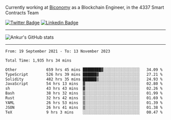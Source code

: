 Currently working at [Biconomy](https://biconomy.io/) as a Blockchain Engineer, in the 4337 Smart Contracts Team

 [![Twitter Badge](https://img.shields.io/badge/-@ankurdubey521-1ca0f1?style=flat-square&labelColor=1ca0f1&logo=twitter&logoColor=white&link=https://twitter.com/ankurdubey521)](https://twitter.com/ankurdubey521) [![Linkedin Badge](https://img.shields.io/badge/-ankurdubey521-blue?style=flat-square&logo=Linkedin&logoColor=white&link=https://www.linkedin.com/in/ankurdubey521/)](https://www.linkedin.com/in/ankurdubey521/)

<hr/>

![Ankur's GitHub stats](https://github-readme-stats.vercel.app/api?username=ankurdubey521&count_private=true&theme=radical)

<hr/>

<!--START_SECTION:waka-->

```txt
From: 19 September 2021 - To: 13 November 2023

Total Time: 1,935 hrs 34 mins

Other             659 hrs 45 mins ████████▓░░░░░░░░░░░░░░░░   34.09 %
TypeScript        526 hrs 39 mins ██████▓░░░░░░░░░░░░░░░░░░   27.21 %
Solidity          482 hrs 35 mins ██████▒░░░░░░░░░░░░░░░░░░   24.93 %
JavaScript        54 hrs 13 mins  ▓░░░░░░░░░░░░░░░░░░░░░░░░   02.80 %
sh                43 hrs 43 mins  ▓░░░░░░░░░░░░░░░░░░░░░░░░   02.26 %
Bash              38 hrs 32 mins  ▒░░░░░░░░░░░░░░░░░░░░░░░░   01.99 %
Rust              32 hrs 42 mins  ▒░░░░░░░░░░░░░░░░░░░░░░░░   01.69 %
YAML              26 hrs 53 mins  ▒░░░░░░░░░░░░░░░░░░░░░░░░   01.39 %
JSON              26 hrs 41 mins  ▒░░░░░░░░░░░░░░░░░░░░░░░░   01.38 %
TeX               9 hrs 3 mins    ░░░░░░░░░░░░░░░░░░░░░░░░░   00.47 %
```

<!--END_SECTION:waka-->
